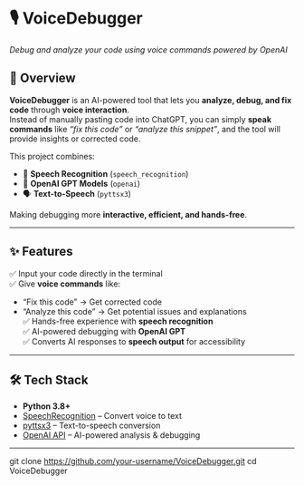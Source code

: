 # 🎙️ VoiceDebugger
*Debug and analyze your code using voice commands powered by OpenAI*

## 🚀 Overview
**VoiceDebugger** is an AI-powered tool that lets you **analyze, debug, and fix code** through **voice interaction**.  
Instead of manually pasting code into ChatGPT, you can simply **speak commands** like *“fix this code”* or *“analyze this snippet”*, and the tool will provide insights or corrected code.

This project combines:  
- 🎤 **Speech Recognition** (`speech_recognition`)  
- 🤖 **OpenAI GPT Models** (`openai`)  
- 🗣️ **Text-to-Speech** (`pyttsx3`)  

Making debugging more **interactive, efficient, and hands-free**.  

---

## ✨ Features
✅ Input your code directly in the terminal  
✅ Give **voice commands** like:  
   - “Fix this code” → Get corrected code  
   - “Analyze this code” → Get potential issues and explanations  
✅ Hands-free experience with **speech recognition**  
✅ AI-powered debugging with **OpenAI GPT**  
✅ Converts AI responses to **speech output** for accessibility  

---

## 🛠️ Tech Stack
- **Python 3.8+**
- [SpeechRecognition](https://pypi.org/project/SpeechRecognition/) – Convert voice to text  
- [pyttsx3](https://pypi.org/project/pyttsx3/) – Text-to-speech conversion  
- [OpenAI API](https://platform.openai.com/) – AI-powered analysis & debugging  

---

   git clone https://github.com/your-username/VoiceDebugger.git
   cd VoiceDebugger
